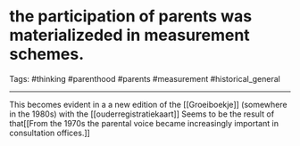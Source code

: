 # the participation of parents was materializeded in measurement schemes.
Tags: #thinking #parenthood #parents #measurement #historical_general 

---
This becomes evident in a a new edition of the [[Groeiboekje]] (somewhere in the 1980s) with the [[ouderregistratiekaart]] Seems to be the result of that[[From the 1970s the parental voice became increasingly important in consultation offices.]]